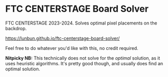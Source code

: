 # FTC CENTERSTAGE Board Solver
FTC CENTERSTAGE 2023-2024. Solves optimal pixel placements on the backdrop.

https://lunbun.github.io/ftc-centerstage-board-solver/

Feel free to do whatever you'd like with this, no credit required.

**Nitpicky NB:** This technically does not solve for the *optimal* solution, as it uses heuristic algorithms. It's pretty good though, and usually does find an optimal solution.
